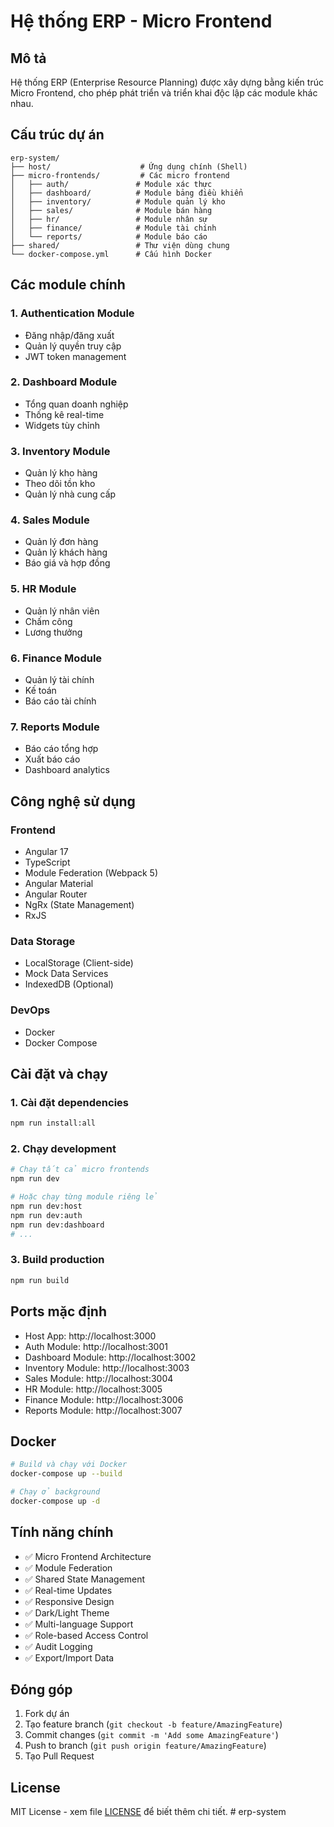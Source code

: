 # Hệ thống ERP - Micro Frontend

## Mô tả
Hệ thống ERP (Enterprise Resource Planning) được xây dựng bằng kiến trúc Micro Frontend, cho phép phát triển và triển khai độc lập các module khác nhau.

## Cấu trúc dự án

```
erp-system/
├── host/                    # Ứng dụng chính (Shell)
├── micro-frontends/         # Các micro frontend
│   ├── auth/               # Module xác thực
│   ├── dashboard/          # Module bảng điều khiển
│   ├── inventory/          # Module quản lý kho
│   ├── sales/              # Module bán hàng
│   ├── hr/                 # Module nhân sự
│   ├── finance/            # Module tài chính
│   └── reports/            # Module báo cáo
├── shared/                 # Thư viện dùng chung
└── docker-compose.yml      # Cấu hình Docker
```

## Các module chính

### 1. Authentication Module
- Đăng nhập/đăng xuất
- Quản lý quyền truy cập
- JWT token management

### 2. Dashboard Module
- Tổng quan doanh nghiệp
- Thống kê real-time
- Widgets tùy chỉnh

### 3. Inventory Module
- Quản lý kho hàng
- Theo dõi tồn kho
- Quản lý nhà cung cấp

### 4. Sales Module
- Quản lý đơn hàng
- Quản lý khách hàng
- Báo giá và hợp đồng

### 5. HR Module
- Quản lý nhân viên
- Chấm công
- Lương thưởng

### 6. Finance Module
- Quản lý tài chính
- Kế toán
- Báo cáo tài chính

### 7. Reports Module
- Báo cáo tổng hợp
- Xuất báo cáo
- Dashboard analytics

## Công nghệ sử dụng

### Frontend
- Angular 17
- TypeScript
- Module Federation (Webpack 5)
- Angular Material
- Angular Router
- NgRx (State Management)
- RxJS

### Data Storage
- LocalStorage (Client-side)
- Mock Data Services
- IndexedDB (Optional)

### DevOps
- Docker
- Docker Compose

## Cài đặt và chạy

### 1. Cài đặt dependencies
```bash
npm run install:all
```

### 2. Chạy development
```bash
# Chạy tất cả micro frontends
npm run dev

# Hoặc chạy từng module riêng lẻ
npm run dev:host
npm run dev:auth
npm run dev:dashboard
# ...
```

### 3. Build production
```bash
npm run build
```

## Ports mặc định

- Host App: http://localhost:3000
- Auth Module: http://localhost:3001
- Dashboard Module: http://localhost:3002
- Inventory Module: http://localhost:3003
- Sales Module: http://localhost:3004
- HR Module: http://localhost:3005
- Finance Module: http://localhost:3006
- Reports Module: http://localhost:3007


## Docker

```bash
# Build và chạy với Docker
docker-compose up --build

# Chạy ở background
docker-compose up -d
```

## Tính năng chính

- ✅ Micro Frontend Architecture
- ✅ Module Federation
- ✅ Shared State Management
- ✅ Real-time Updates
- ✅ Responsive Design
- ✅ Dark/Light Theme
- ✅ Multi-language Support
- ✅ Role-based Access Control
- ✅ Audit Logging
- ✅ Export/Import Data

## Đóng góp

1. Fork dự án
2. Tạo feature branch (`git checkout -b feature/AmazingFeature`)
3. Commit changes (`git commit -m 'Add some AmazingFeature'`)
4. Push to branch (`git push origin feature/AmazingFeature`)
5. Tạo Pull Request

## License

MIT License - xem file [LICENSE](LICENSE) để biết thêm chi tiết. # erp-system
